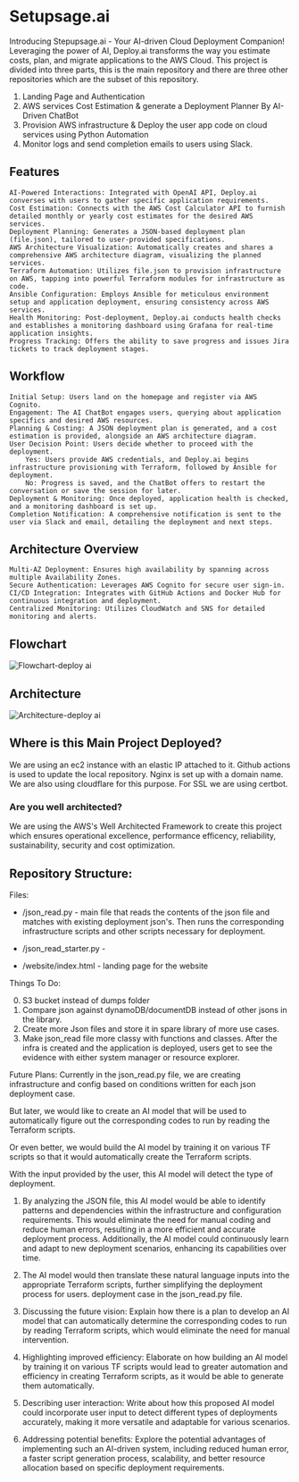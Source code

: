 # Setupsage.ai

 Introducing Stepupsage.ai - Your AI-driven Cloud Deployment Companion! Leveraging the power of AI, Deploy.ai transforms the way you estimate costs, plan, and migrate applications to the AWS Cloud. 
 This project is divided into three parts, this is the main repository and there are three other repositories which are the subset of this repository. 

1.	Landing Page and Authentication
2.	AWS services Cost Estimation & generate a Deployment Planner By AI-Driven ChatBot
3.	Provision AWS infrastructure & Deploy the user app code on cloud services using Python Automation
4.	Monitor logs and send completion emails to users using Slack.


## Features

    AI-Powered Interactions: Integrated with OpenAI API, Deploy.ai converses with users to gather specific application requirements.
    Cost Estimation: Connects with the AWS Cost Calculator API to furnish detailed monthly or yearly cost estimates for the desired AWS services.
    Deployment Planning: Generates a JSON-based deployment plan (file.json), tailored to user-provided specifications.
    AWS Architecture Visualization: Automatically creates and shares a comprehensive AWS architecture diagram, visualizing the planned services.
    Terraform Automation: Utilizes file.json to provision infrastructure on AWS, tapping into powerful Terraform modules for infrastructure as code.
    Ansible Configuration: Employs Ansible for meticulous environment setup and application deployment, ensuring consistency across AWS services.
    Health Monitoring: Post-deployment, Deploy.ai conducts health checks and establishes a monitoring dashboard using Grafana for real-time application insights.
    Progress Tracking: Offers the ability to save progress and issues Jira tickets to track deployment stages.

## Workflow

    Initial Setup: Users land on the homepage and register via AWS Cognito.
    Engagement: The AI ChatBot engages users, querying about application specifics and desired AWS resources.
    Planning & Costing: A JSON deployment plan is generated, and a cost estimation is provided, alongside an AWS architecture diagram.
    User Decision Point: Users decide whether to proceed with the deployment.
        Yes: Users provide AWS credentials, and Deploy.ai begins infrastructure provisioning with Terraform, followed by Ansible for deployment.
        No: Progress is saved, and the ChatBot offers to restart the conversation or save the session for later.
    Deployment & Monitoring: Once deployed, application health is checked, and a monitoring dashboard is set up.
    Completion Notification: A comprehensive notification is sent to the user via Slack and email, detailing the deployment and next steps.

## Architecture Overview

    Multi-AZ Deployment: Ensures high availability by spanning across multiple Availability Zones.
    Secure Authentication: Leverages AWS Cognito for secure user sign-in.
    CI/CD Integration: Integrates with GitHub Actions and Docker Hub for continuous integration and deployment.
    Centralized Monitoring: Utilizes CloudWatch and SNS for detailed monitoring and alerts.

## Flowchart
![Flowchart-deploy ai](https://github.com/UnpredictablePrashant/Deploy.Ai/assets/139486876/e32f9163-f9fa-4503-a699-8715745d122a)

## Architecture
![Architecture-deploy ai](https://github.com/UnpredictablePrashant/Deploy.Ai/assets/139486876/adcb46cc-c501-45d3-8d24-2abc95a83947)

## Where is this Main Project Deployed?

We are using an ec2 instance with an elastic IP attached to it. Github actions is used to update the local repository. Nginx is set up with a domain name. We are also using cloudflare for this purpose. For SSL we are using certbot. 

### Are you well architected?

We are using the AWS's Well Architected Framework to create this project which ensures operational excellence, performance efficency, reliability, sustainability, security and cost optimization. 



## Repository Structure:

Files:

* /json_read.py - main file that reads the contents of the json file and matches with existing deployment json's. Then runs the corresponding infrastructure scripts and other scripts necessary for deployment. 

* /json_read_starter.py - 


* /website/index.html - landing page for the website

Things To Do:

0. S3 bucket instead of dumps folder
1. Compare json against dynamoDB/documentDB instead of other jsons in the library.
2. Create more Json files and store it in spare library of more use cases.
3. Make json_read file more classy with functions and classes.
After the infra is created and the application is deployed, users get to see the evidence with either system manager or resource explorer. 

Future Plans:
Currently in the json_read.py file, we are creating infrastructure and config based on conditions written for each json deployment case.

But later, we would like to create an AI model that will be used to automatically figure out the corresponding codes to run by reading the Terraform scripts.

Or even better, we would build the AI model by training it on various TF scripts so that it would automatically create the Terraform scripts.

With the input provided by the user, this AI model will detect the type of deployment.

1. By analyzing the JSON file, this AI model would be able to identify patterns and dependencies within the infrastructure and configuration requirements. This would eliminate the need for manual coding and reduce human errors, resulting in a more efficient and accurate deployment process. Additionally, the AI model could continuously learn and adapt to new deployment scenarios, enhancing its capabilities over time. 

2. The AI model would then translate these natural language inputs into the appropriate Terraform scripts, further simplifying the deployment process for users. deployment case in the json_read.py file.

3. Discussing the future vision: Explain how there is a plan to develop an AI model that can automatically determine the corresponding codes to run by reading Terraform scripts, which would eliminate the need for manual intervention.

4. Highlighting improved efficiency: Elaborate on how building an AI model by training it on various TF scripts would lead to greater automation and efficiency in creating Terraform scripts, as it would be able to generate them automatically.

5. Describing user interaction: Write about how this proposed AI model could incorporate user input to detect different types of deployments accurately, making it more versatile and adaptable for various scenarios.

6. Addressing potential benefits: Explore the potential advantages of implementing such an AI-driven system, including reduced human error, a faster script generation process, scalability, and better resource allocation based on specific deployment requirements.




